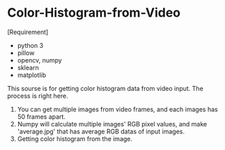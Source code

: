 # Color-Histogram-from-Video

[Requirement]
- python 3
- pillow
- opencv, numpy
- sklearn
- matplotlib

This sourse is for getting color histogram data from video input. The process is right here.
1. You can get multiple images from video frames, and each images has 50 frames apart.
2. Numpy will calculate multiple images' RGB pixel values, and make 'average.jpg' that has average RGB datas of input images.
3. Getting color histogram from the image.
